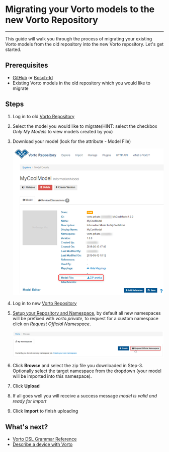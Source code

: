 # Migrating your Vorto models to the new Vorto Repository

----------
This guide will walk you through the process of migrating your existing Vorto models from the old repository into the new Vorto repository. Let's get started.

## Prerequisites
- [GitHub](https://github.com/login) or [Bosch-Id](https://accounts.bosch-iot-suite.com/)
- Existing Vorto models in the old repository which you would like to migrate

## Steps
1. Log in to old [Vorto Repository](https://vorto-old.eclipse.org)
2. Select the model you would like to migrate(HINT: select the checkbox *Only My Models* to view models created by you)
3. Download your model (look for the attribute - Model File)

	![download model](../images/tutorials/migrate_model/download_model.png)

4. Log in to new [Vorto Repository](https://vorto.eclipse.org)
5. [Setup your Repository and Namespace](./create_repository.md), by default all new namespaces will be prefixed with *vorto.private*, to request for a custom namespace click on *Request Official Namespace*.

	![request namespace](../images/tutorials/migrate_model/request_namespace.png)

6. Click **Browse** and select the zip file you downloaded in Step-3. Optionally select the target namespace from the dropdown (your model will be imported into this namespace).
7. Click **Upload** 
8. If all goes well you will receive a success message *model is valid and ready for import*
9. Click **Import** to finish uploading

## What's next?
- [Vorto DSL Grammar Reference](../../core-bundles/docs/quickhelp_dsl.md)
- [Describe a device with Vorto](./describe_device-in-5min.md)



